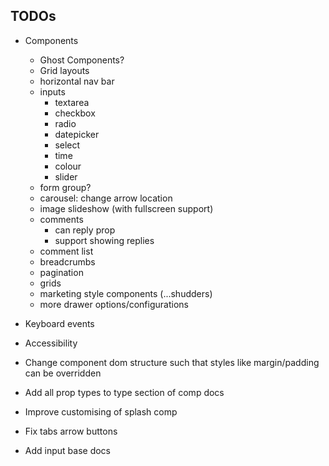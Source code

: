 ## TODOs
- Components
	- Ghost Components?
  	- Grid layouts
	- horizontal nav bar
	- inputs
    	- textarea
		- checkbox
		- radio
		- datepicker
		- select
		- time
		- colour
		- slider
	- form group?
	- carousel: change arrow location
	- image slideshow (with fullscreen support)
	- comments
		- can reply prop
		- support showing replies
	- comment list
	- breadcrumbs
	- pagination
	- grids
	- marketing style components (...shudders)
	- more drawer options/configurations

- Keyboard events
- Accessibility
- Change component dom structure such that styles like margin/padding can be overridden
- Add all prop types to type section of comp docs
- Improve customising of splash comp
- Fix tabs arrow buttons
- Add input base docs
